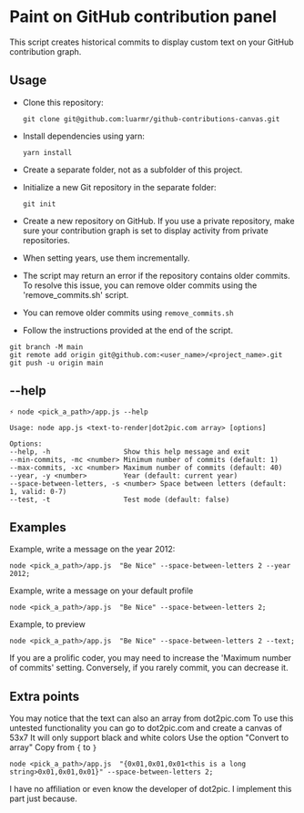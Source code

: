 # Paint on GitHub contribution panel
This script creates historical commits to display custom text on your GitHub contribution graph.


## Usage 


- Clone this repository:

   `git clone git@github.com:luarmr/github-contributions-canvas.git`

- Install dependencies using yarn:

   `yarn install`

- Create a separate folder, not as a subfolder of this project.

- Initialize a new Git repository in the separate folder:

  `git init`

- Create a new repository on GitHub. If you use a private repository, make sure your contribution graph is set to display activity from private repositories.



- When setting years, use them incrementally.

- The script may return an error if the repository contains older commits. To resolve this issue, you can remove older commits using the 'remove_commits.sh' script.

- You can remove older commits using `remove_commits.sh`

- Follow the instructions provided at the end of the script.

```
git branch -M main
git remote add origin git@github.com:<user_name>/<project_name>.git
git push -u origin main
```

## --help

```
⚡ node <pick_a_path>/app.js --help

Usage: node app.js <text-to-render|dot2pic.com array> [options]

Options:
--help, -h                  Show this help message and exit
--min-commits, -mc <number> Minimum number of commits (default: 1)
--max-commits, -xc <number> Maximum number of commits (default: 40)
--year, -y <number>         Year (default: current year)
--space-between-letters, -s <number> Space between letters (default: 1, valid: 0-7)
--test, -t                  Test mode (default: false)
```

## Examples

Example, write a message on the year 2012: 
```
node <pick_a_path>/app.js  "Be Nice" --space-between-letters 2 --year 2012;
```

Example, write a message on your default profile
```
node <pick_a_path>/app.js  "Be Nice" --space-between-letters 2;
```

Example, to preview
```
node <pick_a_path>/app.js  "Be Nice" --space-between-letters 2 --text;
```

If you are a prolific coder, you may need to increase the 'Maximum number of commits' setting. Conversely, if you rarely commit, you can decrease it.


## Extra points
You may notice that the text can also an array from dot2pic.com
To use this untested functionality you can go to dot2pic.com and create a canvas of 53x7
It will only support black and white colors
Use the option "Convert to array"
Copy from `{` to `}`


```
node <pick_a_path>/app.js  "{0x01,0x01,0x01<this is a long string>0x01,0x01,0x01}" --space-between-letters 2;
```

I have no affiliation or even know the developer of dot2pic. I implement this part just because.




